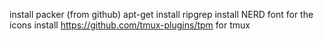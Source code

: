 install packer (from github)
apt-get install ripgrep
install NERD font for the icons
install https://github.com/tmux-plugins/tpm for tmux
